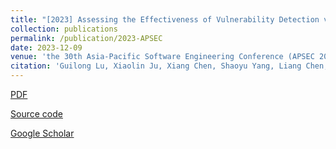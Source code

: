```yaml
---
title: "[2023] Assessing the Effectiveness of Vulnerability Detection via Prompt Tuning: An Empirical Study"
collection: publications
permalink: /publication/2023-APSEC
date: 2023-12-09
venue: 'the 30th Asia-Pacific Software Engineering Conference (APSEC 2023) —— CCF C. '
citation: 'Guilong Lu, Xiaolin Ju, Xiang Chen, Shaoyu Yang, Liang Chen, and Hao Shen. "Assessing the Effectiveness of Vulnerability Detection via Prompt Tuning: An Empirical Study". the 30th Asia-Pacific Software Engineering Conference (APSEC 2023), Seoul, Korea, December 4--7, 2023.'
---
```

[PDF](http://ntu-juking.github.io/files/APSEC2023-Self.pdf)

[Source code](https://github.com/syhstudy/AT_Empirical_Study)

[Google Scholar](https://scholar.google.com/scholar?hl=en&as_sdt=0%2C5&as_ylo=2023&q=Assessing+the+Effectiveness+of+Vulnerability+Detection+via+Prompt+Tuning%3A+An+Empirical+Study&btnG=)
